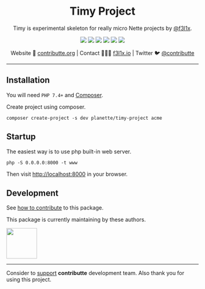 <h1 align=center>Timy Project</h1>

<p align=center>
    Timy is experimental skeleton for really micro Nette projects by <a href="https://github.com/f3l1x">@f3l1x</a>.
</p>


<p align=center>
  <a href="https://github.com/planette/timy-project/actions"><img src="https://badgen.net/github/checks/planette/timy-project/master?cache=300"></a>
  <a href="https://packagist.org/packages/planette/timy-project"><img src="https://badgen.net/packagist/php/planette/timy-project"></a>
  <a href="https://github.com/planette/timy-project"><img src="https://badgen.net/github/license/planette/timy-project"></a>
  <a href="https://bit.ly/ctteg"><img src="https://badgen.net/badge/support/gitter/cyan"></a>
  <a href="https://bit.ly/cttfo"><img src="https://badgen.net/badge/support/forum/yellow"></a>
  <a href="https://contributte.org/partners.html"><img src="https://badgen.net/badge/sponsor/donations/F96854"></a>
</p>

<p align=center>
Website 🚀 <a href="https://contributte.org">contributte.org</a> | Contact 👨🏻‍💻 <a href="https://f3l1x.io">f3l1x.io</a> | Twitter 🐦 <a href="https://twitter.com/contributte">@contributte</a>
</p>

-----

## Installation

You will need `PHP 7.4+` and [Composer](https://getcomposer.org/).

Create project using composer.

```
composer create-project -s dev planette/timy-project acme
```

## Startup

The easiest way is to use php built-in web server.

```
php -S 0.0.0.0:8000 -t www
```

Then visit [http://localhost:8000](http://localhost:8000) in your browser.

## Development

See [how to contribute](https://contributte.org/contributing.html) to this package.

This package is currently maintaining by these authors.

<a href="https://github.com/f3l1x">
    <img width="80" height="80" src="https://avatars2.githubusercontent.com/u/538058?v=3&s=80">
</a>

-----

Consider to [support](https://contributte.org/partners.html) **contributte** development team.
Also thank you for using this project.
